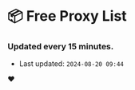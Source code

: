 # :package: Free Proxy List
### Updated every 15 minutes.

- Last updated: `2024-08-20 09:44`

:heart:
